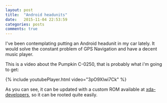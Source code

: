 ```yaml
---
layout: post
title:  "Android headunits"
date:   2015-11-04 22:53:59
categories: posts
comments: true
---
```

I've been contemplating putting an Android headunit in my car lately.
It would solve the constant problem of GPS Navigation and have a decent music player.

This is a video about the Pumpkin C-0250, that is probably what i'm going to get:

{% include youtubePlayer.html video="3pO9Xlwi7Ck" %}

As you can see, it can be updated with a custom ROM available at [xda-developers][xda-developers], so it can be rooted quite easily.

[xda-developers]: http://xda-developers.com/